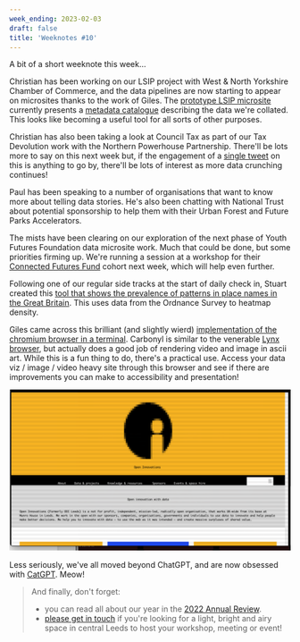 ```yaml
---
week_ending: 2023-02-03
draft: false
title: 'Weeknotes #10'
---
```


A bit of a short weeknote this week...

Christian has been working on our LSIP project with West & North Yorkshire Chamber of Commerce, and the data pipelines are now starting to appear on microsites thanks to the work of Giles. The [prototype LSIP microsite](https://open-innovations.github.io/WNYCC-LSIP/) currently presents a [metadata catalogue](https://open-innovations.github.io/WNYCC-LSIP/metadata/) describing the data we're collated. This looks like becoming a useful tool for all sorts of other purposes.

Christian has also been taking a look at Council Tax as part of our Tax Devolution work with the Northern Powerhouse Partnership. There'll be lots more to say on this next week but, if the engagement of a [single tweet](https://twitter.com/ChristianSpence/status/1621065091213938688) on this is anything to go by, there'll be lots of interest as more data crunching continues!

Paul has been speaking to a number of organisations that want to know more about telling data stories. He's also been chatting with National Trust about potential sponsorship to help them with their Urban Forest and Future Parks Accelerators. 

The mists have been clearing on our exploration of the next phase of Youth Futures Foundation data microsite work. Much that could be done, but some priorities firming up. We're running a session at a workshop for their [Connected Futures Fund](https://youthfuturesfoundation.org/our-work/invest/connected-futures/) cohort next week, which will help even further.

Following one of our regular side tracks at the start of daily check in, Stuart created this [tool that shows the prevalence of patterns in place names in the Great Britain](https://open-innovations.org/projects/placename-heatmap/). This uses data from the Ordnance Survey to heatmap density.

Giles came across this brilliant (and slightly wierd) [implementation of the chromium browser in a terminal](https://github.com/fathyb/carbonyl). Carbonyl is similar to the venerable [Lynx browser](https://lynx.invisible-island.net/), but actually does a good job of rendering video and image in ascii art. While this is a fun thing to do, there's a practical use. Access your data viz / image / video heavy site through this browser and see if there are improvements you can make to accessibility and presentation!

![The Open Innovations homepage rendered by Carbonyl](/assets/uploads/carbonyl-renders-oi-site.png)

Less seriously, we've all moved beyond ChatGPT, and are now obsessed with [CatGPT](https://catgpt.wvd.io/). Meow!

> And finally, don't forget:
> 
> * you can read all about our year in the [2022 Annual Review](https://open-innovations.org/services/sponsors/reports/2022/). 
> * [please get in touch](https://open-innovations.org/services/events/) if you're looking for a light, bright and airy space in central Leeds to host your workshop, meeting or event!